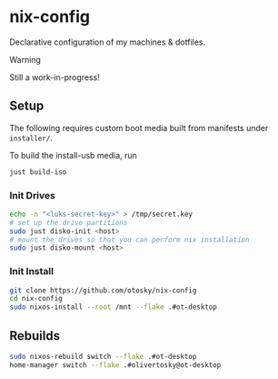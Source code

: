 # nix-config

Declarative configuration of my machines & dotfiles.

> [!WARNING]
> Still a work-in-progress!

## Setup

The following requires custom boot media built from manifests under
`installer/`.

To build the install-usb media, run

```sh
just build-iso
```

### Init Drives

```sh
echo -n "<luks-secret-key>" > /tmp/secret.key
# set up the drive partitions
sudo just disko-init <host>
# mount the drives so that you can perform nix installation
sudo just disko-mount <host>
```

### Init Install

```sh
git clone https://github.com/otosky/nix-config
cd nix-config
sudo nixos-install --root /mnt --flake .#ot-desktop
```

## Rebuilds
```sh
sudo nixos-rebuild switch --flake .#ot-desktop
home-manager switch --flake .#olivertosky@ot-desktop
```


